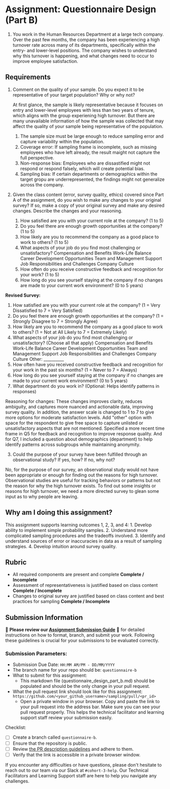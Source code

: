 # Assignment: Questionnaire Design (Part B)

1.	You work in the Human Resources Department at a large tech company. Over the past few months, the company has been experiencing a high turnover rate across many of its departments, specifically within the entry- and lower-level positions. The company wishes to understand why this turnover is happening, and what changes need to occur to improve employee satisfaction.

## Requirements
1. Comment on the quality of your sample. Do you expect it to be representative of your target population? Why or why not?

   At first glance, the sample is likely representative because it focuses on entry and lower-level employees with less than two years of tenure, which aligns with the group experiening high turnover. But there are many unavailable information of how the sample was collected that may affect the quality of your sample being representative of the population.

   1. The sample size must be large enough to reduce sampling error and capture variability within the population.
   2. Coverage error: If sampling frame is incomplete, such as missing employees who have left already, the result maight not capture the full perspective.
   3. Non-response bias: Employees who are dissastified might not respond or respond falsely, which will create potential bias.
   4. Sampling bias: If certain departments or demographics within the target gropu are underrepresented, the findings might not generalize across the company.

   

2. Given the class content (error, survey quality, ethics) covered since Part A of the assignment, do you wish to make any changes to your original survey? If so, make a copy of your original survey and make any desired changes. Describe the changes and your reasoning. 

    1. How satisfied are you with your current role at the company? (1 to 5)
    2. Do you feel there are enough growth opportunities at the company? (1 to 5)
    3. How likely are you to recommend the company as a good place to work to others? (1 to 5)
    4. What aspects of your job do you find most challenging or unsatisfactory?
    Compensation and Benefits
    Work-Life Balance
    Career Development Opportunities
    Team and Management Support
    Job Responsibilities and Challenges
    Company Culture
    5. How often do you receive constructive feedback and recognition for your work? (1 to 5)
    6. How long do you see yourself staying at the company if no changes are made to your current work  environment? (0 to 5 years)

**Revised Survey:**

1. How satisfied are you with your current role at the company? (1 = Very Dissatisfied to 7 = Very Satisfied)
2. Do you feel there are enough growth opportunities at the company? (1 = Strongly Disagree to 7 = Strongly Agree)
3. How likely are you to recommend the company as a good place to work to others? (1 = Not at All Likely to 7 = Extremely Likely)
4. What aspects of your job do you find most challenging or unsatisfactory? (Choose all that apply)
Compensation and Benefits
Work-Life Balance
Career Development Opportunities
Team and Management Support
Job Responsibilities and Challenges
Company Culture
Other: __________
5. How often have you received constructive feedback and recognition for your work in the past six months? (1 = Never to 7 = Always)
6. How long do you see yourself staying at the company if no changes are made to your current work environment? (0 to 5 years)
7. What department do you work in? (Optional: Helps identify patterns in responses)

Reasoning for changes: These changes improves clarity, reduces ambiguity, and captures more nuanced and actionable data, improving survey quality. In addition, the answer scale is changed to 1 to 7 to give more options for moderate satisfaction levels. Add "other" option with space for the respondent to give free space to capture unlisted or unsatisfactory aspects that are not mentioned. Specified a more recent time frame in Q5 for feedback and recognition to improve response quality. And for Q7, I included a question about demographics (department) to help identify patterns across subgroups while maintaining anonymity.



3. Could the purpose of your survey have been fulfilled through an observational study? If yes, how? If no, why not?

No, for the purpose of our survey, an observational study would not have been appropriate or enough for finding out the reasons for high turnover. Observational studies are useful for tracking behaviors or patterns but not the reason for why the high turnover exists. To find out some insights or reasons for high turnover, we need a more directed survey to glean some input as to why people are leaving. 

## Why am I doing this assignment?

This assignment supports learning outcomes 1, 2, 3, and 4:
	1.	Develop ability to implement simple probability samples.
	2.	Understand more complicated sampling procedures and the tradeoffs involved.
	3.	Identify and understand sources of error or inaccuracies in data as a result of sampling strategies.
	4.	Develop intuition around survey quality.

## Rubric

-	All required components are present and complete **Complete / Incomplete**
-	Assessment of representativeness is justified based on class content **Complete / Incomplete**
-	Changes to original survey are justified based on class content and best practices for sampling **Complete / Incomplete**

## Submission Information

🚨 **Please review our [Assignment Submission Guide](https://github.com/UofT-DSI/onboarding/blob/main/onboarding_documents/submissions.md)** 🚨 for detailed instructions on how to format, branch, and submit your work. Following these guidelines is crucial for your submissions to be evaluated correctly.

### Submission Parameters:
* Submission Due Date: `HH:MM AM/PM - DD/MM/YYYY`
* The branch name for your repo should be: `questionnaire-b`
* What to submit for this assignment:
    * This markdown file (questionnaire_design_part_b.md) should be populated and should be the only change in your pull request.
* What the pull request link should look like for this assignment: `https://github.com/<your_github_username>/sampling/pull/<pr_id>`
    * Open a private window in your browser. Copy and paste the link to your pull request into the address bar. Make sure you can see your pull request properly. This helps the technical facilitator and learning support staff review your submission easily.

Checklist:
- [ ] Create a branch called `questionnaire-b`.
- [ ] Ensure that the repository is public.
- [ ] Review [the PR description guidelines](https://github.com/UofT-DSI/onboarding/blob/main/onboarding_documents/submissions.md#guidelines-for-pull-request-descriptions) and adhere to them.
- [ ] Verify that the link is accessible in a private browser window.

If you encounter any difficulties or have questions, please don't hesitate to reach out to our team via our Slack at `#cohort-3-help`. Our Technical Facilitators and Learning Support staff are here to help you navigate any challenges.
